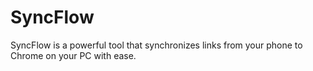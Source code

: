 # SyncFlow
SyncFlow is a powerful tool that synchronizes links from your phone to Chrome on your PC with ease.
